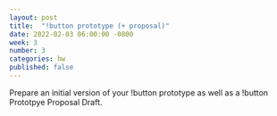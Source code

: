 ```yaml
---
layout: post
title:  "!button prototype (+ proposal)"
date: 2022-02-03 06:00:00 -0800
week: 3
number: 3
categories: hw
published: false
---
```


Prepare an initial version of your !button prototype as well as a !button Prototpye Proposal Draft.
